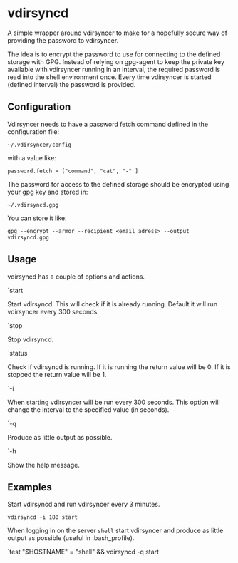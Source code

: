 # vdirsyncd

A simple wrapper around vdirsyncer to make for a hopefully secure way of
providing the password to vdirsyncer.

The idea is to encrypt the password to use for connecting to the defined storage
with GPG. Instead of relying on gpg-agent to keep the private key available with
vdirsyncer running in an interval, the required password is read into the shell
environment once. Every time vdirsyncer is started (defined interval) the password
is provided.

## Configuration

Vdirsyncer needs to have a password fetch command defined in the configuration file:

`~/.vdirsyncer/config`

with a value like:

`password.fetch = ["command", "cat", "-" ]`

The password for access to the defined storage should be encrypted using your
gpg key and stored in:

`~/.vdirsyncd.gpg`

You can store it like:

`gpg --encrypt --armor --recipient <email adress> --output vdirsyncd.gpg`

## Usage

vdirsyncd has a couple of options and actions.

`start

Start vdirsyncd. This will check if it is already running. Default it will
run vdirsyncer every 300 seconds.

`stop

Stop vdirsyncd.

`status

Check if vdirsyncd is running. If it is running the return value will be 0. If it
is stopped the return value will be 1.

`-i <interval>

When starting vdirsyncer will be run every 300 seconds. This option will change
the interval to the specified value (in seconds).

`-q

Produce as little output as possible.

`-h

Show the help message.

## Examples

Start vdirsyncd and run vdirsyncer every 3 minutes.

`vdirsyncd -i 180 start`

When logging in on the server `shell` start vdirsyncer and produce as little output
as possible (useful in .bash_profile).

`test "$HOSTNAME" = "shell" && vdirsyncd -q start

